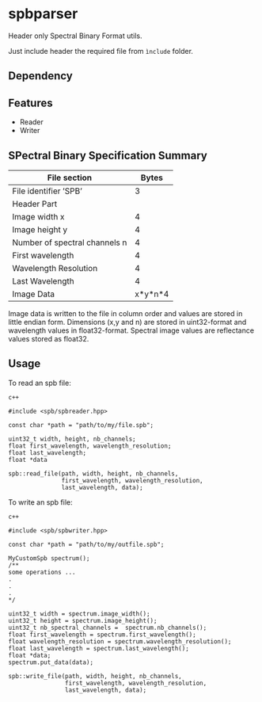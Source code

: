 # spbparser
Header only Spectral Binary Format utils.

Just include header the required file from `ìnclude` folder.

## Dependency

## Features

- Reader
- Writer

## SPectral Binary Specification Summary

File section                  | Bytes
----------------------------- | ----------
File identifier ’SPB’         | 3
Header Part                   | 
Image width x                 | 4
Image height y                | 4
Number of spectral channels n | 4
First wavelength              | 4
Wavelength Resolution         | 4
Last Wavelength               | 4
Image Data                    | x\*y\*n\*4



Image data is written to the file in column order and values
are stored in little endian form.
Dimensions (x,y and n) are stored in uint32-format
and wavelength values in float32-format. Spectral image
values are reflectance values stored as float32.


## Usage

To read an spb file:

```
c++

#include <spb/spbreader.hpp>

const char *path = "path/to/my/file.spb";

uint32_t width, height, nb_channels;
float first_wavelength, wavelength_resolution;
float last_wavelength;
float *data

spb::read_file(path, width, height, nb_channels,
               first_wavelength, wavelength_resolution,
               last_wavelength, data);

```


To write an spb file:

```
c++

#include <spb/spbwriter.hpp>

const char *path = "path/to/my/outfile.spb";

MyCustomSpb spectrum();
/**
some operations ...
.
.
.
*/

uint32_t width = spectrum.image_width();
uint32_t height = spectrum.image_height();
uint32_t nb_spectral_channels =  spectrum.nb_channels();
float first_wavelength = spectrum.first_wavelength();
float wavelength_resolution = spectrum.wavelength_resolution();
float last_wavelength = spectrum.last_wavelength();
float *data;
spectrum.put_data(data);

spb::write_file(path, width, height, nb_channels,
                first_wavelength, wavelength_resolution,
                last_wavelength, data);

```
